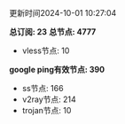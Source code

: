 更新时间2024-10-01 10:27:04

**总订阅: 23**
**总节点: 4777**
- vless节点: 10

**google ping有效节点: 390**
- ss节点: 166
- v2ray节点: 214
- trojan节点: 10
